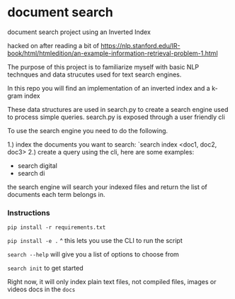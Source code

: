 # document search
document search project using an Inverted Index

hacked on after reading a bit of https://nlp.stanford.edu/IR-book/html/htmledition/an-example-information-retrieval-problem-1.html

The purpose of this project is to familiarize myself with basic NLP technques and data strucutes used for text search engines.

In this repo you will find an implementation of an inverted index and a k-gram index

These data structures are used in search.py to create a search engine used to process simple queries.
search.py is exposed through a user friendly cli

To use the search engine you need to do the following.

1.) index the documents you want to search: `search index <doc1, doc2, doc3>
2.) create a query using the cli, here are some examples:
* search digital
* search di

the search engine will search your indexed files and return the list of documents each term belongs in.


### Instructions
`pip install -r requirements.txt`

`pip install -e .`
^ this lets you use the CLI to run the script

`search --help` will give you a list of options to choose from

`search init` to get started

Right now, it will only index plain text files, not compiled files, images or videos docs in the `docs`
